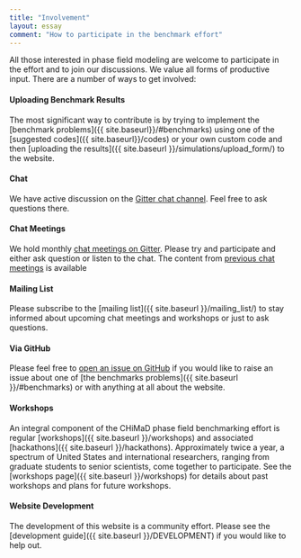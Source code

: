 ```yaml
---
title: "Involvement"
layout: essay
comment: "How to participate in the benchmark effort"
---
```


All those interested in phase field modeling are welcome to
participate in the effort and to join our discussions. We value all
forms of productive input. There are a number of ways to get involved:

<h4> Uploading Benchmark Results </h4>

The most significant way to contribute is by trying to implement the
[benchmark problems]({{ site.baseurl}}/#benchmarks) using one of the
[suggested codes]({{ site.baseurl}}/codes) or your own custom code and
then [uploading the
results]({{ site.baseurl }}/simulations/upload_form/)
to the website.

<h4> Chat </h4>

We have active discussion on the [Gitter chat
channel](https://gitter.im/usnistgov/chimad-phase-field). Feel free to
ask questions there.

<h4> Chat Meetings </h4>

We hold monthly [chat meetings on
Gitter](https://github.com/usnistgov/chimad-phase-field/wiki#chat-meetings). Please
try and participate and either ask question or listen to the chat. The
content from [previous chat
meetings](https://github.com/usnistgov/chimad-phase-field/wiki#chat-meetings)
is available

<h4> Mailing List </h4>

Please subscribe to the [mailing list]({{ site.baseurl
}}/mailing_list/) to stay informed about upcoming chat meetings and
workshops or just to ask questions.

<h4> Via GitHub </h4>

Please feel free to [open an issue on
GitHub](https://github.com/usnistgov/chimad-phase-field/issues/new) if
you would like to raise an issue about one of [the benchmarks
problems]({{ site.baseurl }}/#benchmarks) or with anything at all
about the website.

<h4> Workshops </h4>

An integral component of the CHiMaD phase field benchmarking effort is
regular [workshops]({{ site.baseurl }}/workshops) and associated
[hackathons]({{ site.baseurl }}/hackathons). Approximately twice a
year, a spectrum of United States and international researchers,
ranging from graduate students to senior scientists, come together to
participate. See the [workshops page]({{ site.baseurl }}/workshops)
for details about past workshops and plans for future workshops.

<h4> Website Development </h4>

The development of this website is a community effort. Please see the
[development guide]({{ site.baseurl }}/DEVELOPMENT) if you would like
to help out.
